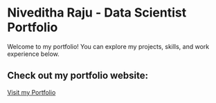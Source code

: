 # Niveditha Raju - Data Scientist Portfolio

Welcome to my portfolio! You can explore my projects, skills, and work experience below.

## Check out my portfolio website:
[Visit my Portfolio](https://niv-raj.github.io/Portfolio/)
